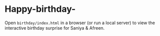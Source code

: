 # Happy-birthday-

Open `birthday/index.html` in a browser (or run a local server) to view the interactive birthday surprise for Saniya & Afreen.